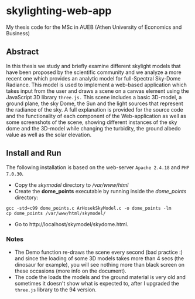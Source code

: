 # skylighting-web-app

My thesis code for the MSc in AUEB (Athen University of Economics and Business)

## Abstract

In this thesis we study and briefly examine different skylight models that have been proposed by the scientific community and we analyze a more recent one which provides an analytic model for full-Spectral Sky-Dome Radiance. This model is used to implement a web-based application which takes input from the user and draws a scene on a canvas element using the JavaScript 3D library `three.js.` This scene includes a basic 3D-model, a ground plane, the sky Dome, the Sun and the light sources that represent the radiance of the sky. A full explanation is provided for the source code and the functionality of each component of the Web-application as well as some screenshots of the scene, showing different instances of the sky dome and the 3D-model while changing the turbidity, the ground albedo value as well as the solar elevation.

## Install and Run

The following installation is based on the web-server `Apache 2.4.18` and `PHP 7.0.30`.

- Copy the *skymodel* directory to */var/www/html*
- Create the **dome_points** executable by running inside the *dome_points* directory:
```
gcc -std=c99 dome_points.c ArHosekSkyModel.c -o dome_points -lm
cp dome_points /var/www/html/skymodel/
```
- Go to http://localhost/skymodel/skydome.html.

### Notes

- The Demo function re-draws the scene every second (bad practice :) and since the loading of some 3D models takes more than 4 secs (the dinosaur for example), you will see nothing more than black screen on these occasions (more info on the document). 
- The code the loads the models and the ground material is very old and sometimes it doesn't show what is expected to, after I upgraded the `three.js` library to the $94$ version.
